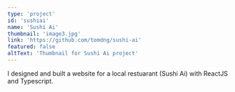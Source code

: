```yaml
---
type: 'project'
id: 'sushiai'
name: 'Sushi Ai'
thumbnail: 'image3.jpg'
link: 'https://github.com/tomdng/sushi-ai'
featured: false
altText: 'Thumbnail for Sushi Ai project'
---
```


I designed and built a website for a local restuarant (Sushi Ai) with ReactJS and Typescript.
